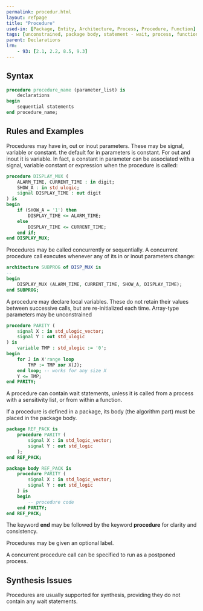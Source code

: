 ```yaml
---
permalink: procedur.html
layout: refpage
title: "Procedure"
used-in: [Package, Entity, Architecture, Process, Procedure, Function]
tags: [unconstrained, package body, statement - wait, process, function, package, process - postponed]
parent: Declarations
lrm:
    - 93: [2.1, 2.2, 8.5, 9.3]
---
```


## Syntax

<!-- include the vhdl tag to highlight as vhdl -->
```vhdl
procedure procedure_name (parameter_list) is
    declarations
begin
    sequential statements
end procedure_name;
```

## Rules and Examples

Procedures may have in, out or inout parameters. These may be signal, variable or constant. the default for in parameters is constant. For out and inout it is variable. In fact, a constant in parameter can be associated with a signal, variable constant or expression when the procedure is called:
```vhdl
procedure DISPLAY_MUX (
    ALARM_TIME, CURRENT_TIME : in digit;
    SHOW_A : in std_ulogic;
    signal DISPLAY_TIME : out digit
) is
begin
    if (SHOW_A = '1') then
        DISPLAY_TIME <= ALARM_TIME;
    else
        DISPLAY_TIME <= CURRENT_TIME;
    end if;
end DISPLAY_MUX;
```

Procedures may be called concurrently or sequentially. A concurrent procedure call executes whenever any of its in or inout parameters change:
```vhdl
architecture SUBPROG of DISP_MUX is
--
begin
    DISPLAY_MUX (ALARM_TIME, CURRENT_TIME, SHOW_A, DISPLAY_TIME);
end SUBPROG;
```

A procedure may declare local variables. These do not retain their values between successive calls, but are re-initialized each time. Array-type parameters may be unconstrained
```vhdl
procedure PARITY (
    signal X : in std_ulogic_vector;
    signal Y : out std_ulogic
) is
    variable TMP : std_ulogic := '0';
begin
    for J in X'range loop
        TMP := TMP xor X(J);
    end loop; -- works for any size X
    Y <= TMP;
end PARITY;
```

A procedure can contain wait statements, unless it is called from a process with a sensitivity list, or from within a function.

If a procedure is defined in a package, its body (the algorithm part) must be placed in the package body.  
```vhdl
package REF_PACK is
    procedure PARITY (
        signal X : in std_logic_vector;
        signal Y : out std_logic
    );
end REF_PACK;

package body REF_PACK is
    procedure PARITY (
        signal X : in std_logic_vector;
        signal Y : out std_logic
    ) is  
    begin
        -- procedure code
    end PARITY;
end REF_PACK;
```

The keyword __end__ may be followed by the keyword __procedure__ for clarity and consistency.

Procedures may be given an optional label.

A concurrent procedure call can be specified to run as a postponed process.

## Synthesis Issues

Procedures are usually supported for synthesis, providing they do not contain any wait statements.
